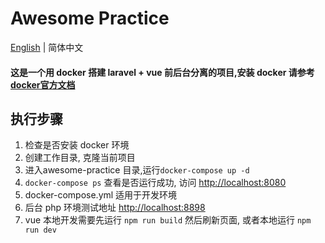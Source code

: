 # Awesome Practice

[English](./README-en.md) | 简体中文	
#### 这是一个用 docker 搭建 laravel + vue 前后台分离的项目,安装 docker 请参考[docker官方文档](https://docs.docker.com/)

## 执行步骤
1. 检查是否安装 docker 环境
2. 创建工作目录, 克隆当前项目
3. 进入awesome-practice 目录,运行`docker-compose up -d `
4. `docker-compose ps` 查看是否运行成功, 访问 [http://localhost:8080](http://localhost:8080)
5. docker-compose.yml 适用于开发环境
6. 后台 php 环境测试地址 [http://localhost:8898](http://localhost:8898)
7. vue 本地开发需要先运行 `npm run build` 然后刷新页面, 或者本地运行 `npm run dev`
